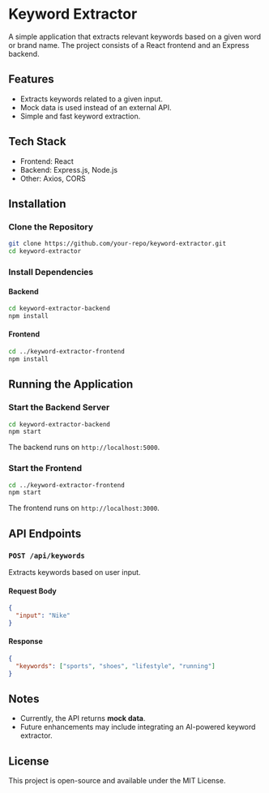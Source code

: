 # Keyword Extractor

A simple application that extracts relevant keywords based on a given word or brand name. The project consists of a React frontend and an Express backend.

## Features

- Extracts keywords related to a given input.
- Mock data is used instead of an external API.
- Simple and fast keyword extraction.

## Tech Stack

- Frontend: React
- Backend: Express.js, Node.js
- Other: Axios, CORS

## Installation

### Clone the Repository

```sh
git clone https://github.com/your-repo/keyword-extractor.git
cd keyword-extractor
```

### Install Dependencies

#### Backend

```sh
cd keyword-extractor-backend
npm install
```

#### Frontend

```sh
cd ../keyword-extractor-frontend
npm install
```

## Running the Application

### Start the Backend Server

```sh
cd keyword-extractor-backend
npm start
```

The backend runs on `http://localhost:5000`.

### Start the Frontend

```sh
cd ../keyword-extractor-frontend
npm start
```

The frontend runs on `http://localhost:3000`.

## API Endpoints

### `POST /api/keywords`

Extracts keywords based on user input.

#### Request Body

```json
{
  "input": "Nike"
}
```

#### Response

```json
{
  "keywords": ["sports", "shoes", "lifestyle", "running"]
}
```

## Notes

- Currently, the API returns **mock data**.
- Future enhancements may include integrating an AI-powered keyword extractor.

## License

This project is open-source and available under the MIT License.
